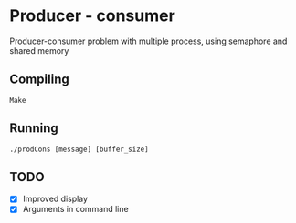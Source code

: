 # Producer - consumer


Producer-consumer problem with multiple process, using semaphore and shared memory

Compiling
----------

`Make`

Running
--------

`./prodCons [message] [buffer_size]`

TODO
-----

- [x] Improved display
- [x] Arguments in command line
